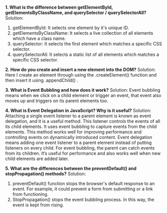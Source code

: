 **1. What is the difference between getElementById, getElementsByClassName, and querySelector / querySelectorAll?**
Solution:
  1. getElementById: It selects one element by it's unique ID. 
  2. getElementsByClassName: It selects a live collection of all elements which have a class name. 
  3. querySelector: It selects the first element which matches a specific CSS selector. 
  4. querySelectorAll: It selects a static list of all elements which matches a specific CSS selector.

**2. How do you create and insert a new element into the DOM?**
Solution:
  Here I create an element through using the .createElement() function and then insert it using .appendChild() .

**3. What is Event Bubbling and how does it work?**
Solution: 
  Event bubbling means when we click on a child element or trigger an event, that event also moves up and triggers on its parent elements too.

**4. What is Event Delegation in JavaScript? Why is it useful?**
Solution: 
  Attaching a single event listener to a parent element is known as event delegation, and it is a useful method. This listener controls the events of all its child elements. It uses event bubbling to capture events from the child elements. This method works well for improving performance and controlling events on dynamically introduced content.
  Event delegation means adding one event listener to a parent element instead of putting listeners on every child. For event bubbling, the parent can catch events from its children. It’s useful for performance and also works well when new child elements are added later.

**5. What are the differences between the preventDefault() and stopPropagation() methods?**
Solution:
  1. preventDefault() function stops the browser's default response to an event. For example, it could prevent a form from submitting or a link from functioning. 
  2. StopPropagation() stops the event bubbling process. In this way, the event is kept from rising.
